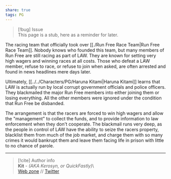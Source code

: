 ```yaml
---  
share: true  
tags: PG  
---  
```

> [!bug] Issue  
> This page is a stub, here as a reminder for later.  
  
The racing team that officially took over [[./Run Free Race Team|Run Free Race Team]]. Nobody knows who founded this team, but many members of Run Free are still racing as part of LAW. They are known for setting very high wagers and winning races at all costs. Those who defeat a LAW member, refuse to race, or refuse to join when asked, are often arrested and found in news headlines mere days later.   
  
Ultimately, [[../../Characters/PG/Haruna Kitami|Haruna Kitami]] learns that LAW is actually run by local corrupt government officials and police officers. They blackmailed the major Run Free members into either joining them or losing everything. All the other members were ignored under the condition that Run Free be disbanded.   
  
The arrangement is that the racers are forced to win high wagers and allow the "management" to collect the funds, and to provide information to law enforcement when they don't cooperate. The blackmail runs very deep, as the people in control of LAW have the ability to seize the racers property, blacklist them from much of the job market, and charge them with so many crimes it would bankrupt them and leave them facing life in prison with little to no chance of parole.  
  
-----  
> [!cite] Author info  
> **Kit** - *(AKA Kerosyn, or QuickFastly)*\  
> [Web zone](https://kitabe.link) // [Twitter](https://twitter.com/Kerosyn_)